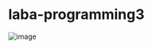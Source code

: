 # laba-programming3
![image](https://github.com/ROBERTMEXICAN/laba-programming3/assets/98842811/1e1682e6-2333-42cf-a054-53617914010a)

